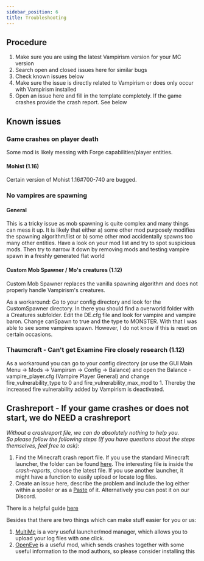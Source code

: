 ```yaml
---
sidebar_position: 6
title: Troubleshooting
---
```


## Procedure
1. Make sure you are using the latest Vampirism version for your MC version
2. Search open and closed issues here for similar bugs
3. Check known issues below
4. Make sure the issue is directly related to Vampirism or does only occur with Vampirism installed
5. Open an issue here and fill in the template completely. If the game crashes provide the crash report. See below

## Known issues
### Game crashes on player death
Some mod is likely messing with Forge capabilities/player entities.
#### Mohist (1.16)
Certain version of Mohist 1.16#700-740 are bugged.

### No vampires are spawning
#### General
This is a tricky issue as mob spawning is quite complex and many things can mess it up.
It is likely that either a) some other mod purposely modifies the spawning algorithm/list or b) some other mod accidentally spawns too many other entities.
Have a look on your mod list and try to spot suspicious mods. Then try to narrow it down by removing mods and testing vampire spawn in a freshly generated flat world
#### Custom Mob Spawner / Mo's creatures (1.12)
Custom Mob Spawner replaces the vanilla spawning algorithm and does not properly handle Vampirism's creatures.

As a workaround:
Go to your config directory and look for the CustomSpawner directory. In there you should find a overworld folder with a Creatures subfolder. Edit the DE.cfg file and look for vampire and vampire baron. Change canSpawn to true and the type to MONSTER.
With that I was able to see some vampires spawn. However, I do not know if this is reset on certain occasions.

### Thaumcraft - Can't get Examine Fire closely research (1.12)
As a workaround you can go to your config directory (or use the GUI Main Menu -> Mods -> Vampirsm -> Config -> Balance) and open the Balance - vampire_player.cfg (Vampire Player General) and change fire_vulnerability_type to 0 and fire_vulnerability_max_mod to 1. Thereby the increased fire vulnerability added by Vampirism is deactivated.

## Crashreport - If your game crashes or does not start, we do NEED a crashreport
_Without a crashreport file, we can do absolutely nothing to help you._  
_So please follow the following steps (If you have questions about the steps themselves, feel free to ask):_

1. Find the Minecraft crash report file. If you use the standard Minecraft launcher, the folder can be found [here](https://minecraft.gamepedia.com/.minecraft). The interesting file is inside the _crash-reports_, choose the latest file. If you use another launcher, it might have a function to easily upload or locate log files.
2. Create an issue here, describe the problem and include the log either within a spoiler or as a [Paste](http://paste.ee) of it. Alternatively you can post it on our Discord.

There is a helpful guide [here](https://hypixel.net/threads/guide-how-to-post-a-crash-report.577718/)


Besides that there are two things which can make stuff easier for you or us:  
1. [MultiMc](http://multimc.org/) is a very useful launcher/mod manager, which allows you to upload your log files with one click.  
2. [OpenEye](http://openeye.openmods.info/download) is a useful mod, which sends crashes together with some useful information to the mod authors, so please consider installing this
